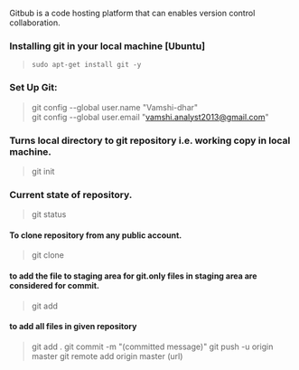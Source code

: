 Gitbub is a code hosting platform that can enables version control collaboration.
### Installing git in your local machine [Ubuntu]
> `sudo apt-get install git -y`

### Set Up Git:
> git config --global user.name "Vamshi-dhar"                                                     
> git config --global user.email "vamshi.analyst2013@gmail.com"

### Turns local directory to git repository i.e. working copy in local machine.
> git init 
### Current state of repository.
> git status 
#### To clone repository from any public account.
> git clone <url>
  
#### to add the file to staging area for git.only files in staging area are considered for commit.
> git add <file names> 
  
#### to add all files in given repository
> git add . 
> git commit -m "(committed message)"
> git push -u origin master
> git remote add origin master (url)
